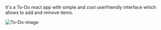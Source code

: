 It's a To-Do react app with simple and cool userfriendly interface which allows to add and remove items. 

![To-Do-image](https://user-images.githubusercontent.com/34795451/101139881-0dba2880-35c7-11eb-9010-1fae4e317f4b.PNG)
